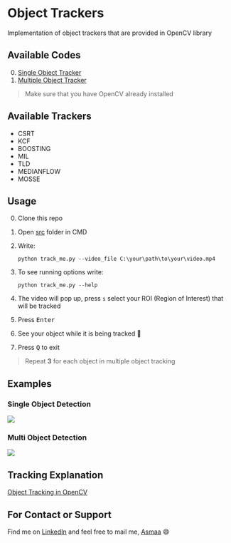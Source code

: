 # Object Trackers
Implementation of object trackers that are provided in OpenCV library

## Available Codes
0. [Single Object Tracker](/src/track_me.py)
0. [Multiple Object Tracker](/src/track_us.py)
 
> Make sure that you have OpenCV already installed

## Available Trackers
* CSRT
* KCF
* BOOSTING
* MIL
* TLD
* MEDIANFLOW
* MOSSE

## Usage
0. Clone this repo
0. Open [src](/src) folder in CMD
0. Write:
   
    `python track_me.py --video_file C:\your\path\to\your\video.mp4`

0. To see running options write:
   
   `python track_me.py --help`

0. The video will pop up, press `s` select your ROI (Region of Interest) that will be tracked
0. Press <kbd>Enter</kbd>
0. See your object while it is being tracked 🤗
0. Press <kbd>Q</kbd> to exit  

> Repeat **3** for each object in multiple object tracking

## Examples

### Single Object Detection
![](./res/single_output.gif)


### Multi Object Detection
![](./res/multi_output.gif)


## Tracking Explanation
[Object Tracking in OpenCV](https://ehsangazar.com/object-tracking-with-opencv-fd18ccdd7369)

## For Contact or Support
Find me on [LinkedIn](https://www.linkedin.com/in/asmaa-mirkhan/) and feel free to mail me, [Asmaa](mailto:asmaamirkhan.am@gmail.com) 😄
